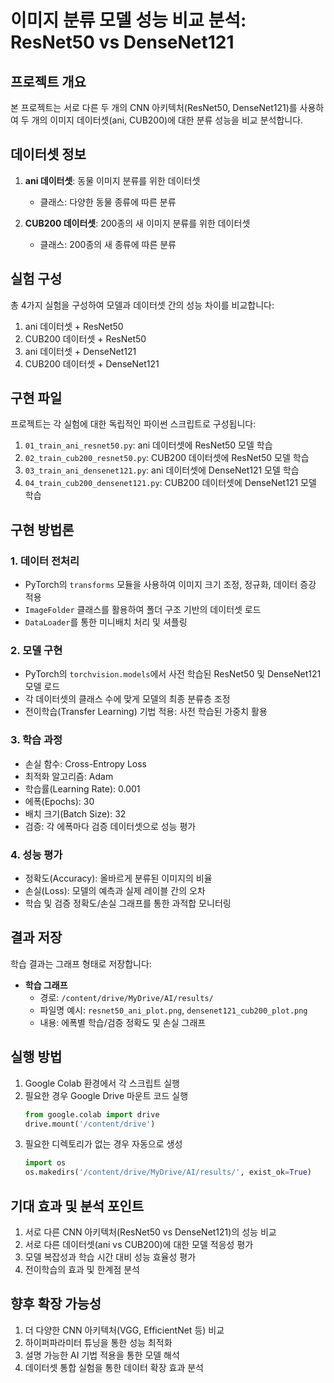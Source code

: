 # 이미지 분류 모델 성능 비교 분석: ResNet50 vs DenseNet121

## 프로젝트 개요

본 프로젝트는 서로 다른 두 개의 CNN 아키텍처(ResNet50, DenseNet121)를 사용하여 두 개의 이미지 데이터셋(ani, CUB200)에 대한 분류 성능을 비교 분석합니다.

## 데이터셋 정보

1. **ani 데이터셋**: 동물 이미지 분류를 위한 데이터셋

   - 클래스: 다양한 동물 종류에 따른 분류

2. **CUB200 데이터셋**: 200종의 새 이미지 분류를 위한 데이터셋
   - 클래스: 200종의 새 종류에 따른 분류

## 실험 구성

총 4가지 실험을 구성하여 모델과 데이터셋 간의 성능 차이를 비교합니다:

1. ani 데이터셋 + ResNet50
2. CUB200 데이터셋 + ResNet50
3. ani 데이터셋 + DenseNet121
4. CUB200 데이터셋 + DenseNet121

## 구현 파일

프로젝트는 각 실험에 대한 독립적인 파이썬 스크립트로 구성됩니다:

1. `01_train_ani_resnet50.py`: ani 데이터셋에 ResNet50 모델 학습
2. `02_train_cub200_resnet50.py`: CUB200 데이터셋에 ResNet50 모델 학습
3. `03_train_ani_densenet121.py`: ani 데이터셋에 DenseNet121 모델 학습
4. `04_train_cub200_densenet121.py`: CUB200 데이터셋에 DenseNet121 모델 학습

## 구현 방법론

### 1. 데이터 전처리

- PyTorch의 `transforms` 모듈을 사용하여 이미지 크기 조정, 정규화, 데이터 증강 적용
- `ImageFolder` 클래스를 활용하여 폴더 구조 기반의 데이터셋 로드
- `DataLoader`를 통한 미니배치 처리 및 셔플링

### 2. 모델 구현

- PyTorch의 `torchvision.models`에서 사전 학습된 ResNet50 및 DenseNet121 모델 로드
- 각 데이터셋의 클래스 수에 맞게 모델의 최종 분류층 조정
- 전이학습(Transfer Learning) 기법 적용: 사전 학습된 가중치 활용

### 3. 학습 과정

- 손실 함수: Cross-Entropy Loss
- 최적화 알고리즘: Adam
- 학습률(Learning Rate): 0.001
- 에폭(Epochs): 30
- 배치 크기(Batch Size): 32
- 검증: 각 에폭마다 검증 데이터셋으로 성능 평가

### 4. 성능 평가

- 정확도(Accuracy): 올바르게 분류된 이미지의 비율
- 손실(Loss): 모델의 예측과 실제 레이블 간의 오차
- 학습 및 검증 정확도/손실 그래프를 통한 과적합 모니터링

## 결과 저장

학습 결과는 그래프 형태로 저장합니다:

- **학습 그래프**
  - 경로: `/content/drive/MyDrive/AI/results/`
  - 파일명 예시: `resnet50_ani_plot.png`, `densenet121_cub200_plot.png`
  - 내용: 에폭별 학습/검증 정확도 및 손실 그래프

## 실행 방법

1. Google Colab 환경에서 각 스크립트 실행
2. 필요한 경우 Google Drive 마운트 코드 실행
   ```python
   from google.colab import drive
   drive.mount('/content/drive')
   ```
3. 필요한 디렉토리가 없는 경우 자동으로 생성
   ```python
   import os
   os.makedirs('/content/drive/MyDrive/AI/results/', exist_ok=True)
   ```

## 기대 효과 및 분석 포인트

1. 서로 다른 CNN 아키텍처(ResNet50 vs DenseNet121)의 성능 비교
2. 서로 다른 데이터셋(ani vs CUB200)에 대한 모델 적응성 평가
3. 모델 복잡성과 학습 시간 대비 성능 효율성 평가
4. 전이학습의 효과 및 한계점 분석

## 향후 확장 가능성

1. 더 다양한 CNN 아키텍처(VGG, EfficientNet 등) 비교
2. 하이퍼파라미터 튜닝을 통한 성능 최적화
3. 설명 가능한 AI 기법 적용을 통한 모델 해석
4. 데이터셋 통합 실험을 통한 데이터 확장 효과 분석
